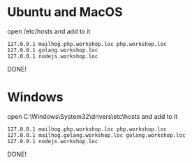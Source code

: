 # Ubuntu and MacOS

open /etc/hosts and add to it

```
127.0.0.1 mailhog.php.workshop.loc php.workshop.loc
127.0.0.1 golang.workshop.loc
127.0.0.1 nodejs.workshop.loc
```
DONE!


# Windows 

open C:\Windows\System32\drivers\etc\hosts and add to it

```
127.0.0.1 mailhog.php.workshop.loc php.workshop.loc
127.0.0.1 mailhog.golang.workshop.loc golang.workshop.loc
127.0.0.1 nodejs.workshop.loc
```
DONE!


